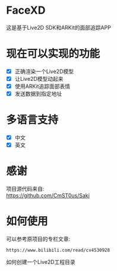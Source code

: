 # FaceXD

这是基于Live2D SDK和ARKit的面部追踪APP

# 现在可以实现的功能

- [x] 正确渲染一个Live2D模型
- [x] 让Live2D模型动起来
- [x] 使用ARKit追踪面部表情
- [x] 发送数据到指定地址

# 多语言支持
- [x] 中文
- [x] 英文

# 感谢
项目源代码来自:  
https://github.com/CmST0us/Saki

# 如何使用

可以参考原项目的专栏文章:

`https://www.bilibili.com/read/cv4530928`

如何创建一个Live2D工程目录
